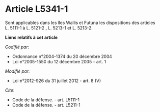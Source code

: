 # Article L5341-1

Sont applicables dans les îles Wallis et Futuna les dispositions des articles L. 5111-1 à L. 5121-2  , L. 5213-1 et L.
5213-2.

**Liens relatifs à cet article**

_Codifié par_:

  - Ordonnance n°2004-1374 du 20 décembre 2004
  - Loi n°2005-1550 du 12 décembre 2005 - art. 1

_Modifié par_:

  - Loi n°2012-926 du 31 juillet 2012 - art. 8 (V)

_Cite_:

  - Code de la défense. - art. L5111-1
  - Code de la défense. - art. L5211-1
